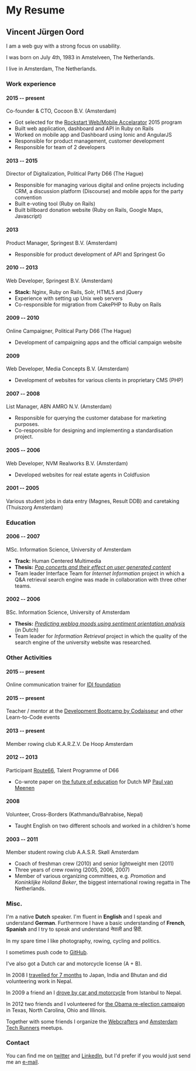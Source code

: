 # My Resume
## Vincent Jürgen Oord
I am a web guy with a strong focus on usability.

I was born on July 4th, 1983 in Amstelveen, The Netherlands.

I live in Amsterdam, The Netherlands.

### Work experience
#### 2015 -- present
Co-founder & CTO, Cocoon B.V. (Amsterdam)

* Got selected for the [Rockstart Web/Mobile Accelarator][rockstartwm] 2015 program
* Built web application, dashboard and API in Ruby on Rails
* Worked on mobile app and Dashboard using Ionic and AngularJS
* Responsible for product management, customer development
* Responsible for team of 2 developers

#### 2013 -- 2015
Director of Digitalization, Political Party D66 (The Hague)

* Responsible for managing various digital and online projects including CRM, a discussion platform (Discourse) and mobile apps for the party convention
* Built e-voting tool (Ruby on Rails)
* Built billboard donation website (Ruby on Rails, Google Maps, Javascript)

#### 2013
Product Manager, Springest B.V. (Amsterdam)

* Responsible for product development of API and Springest Go

#### 2010 -- 2013
Web Developer, Springest B.V. (Amsterdam)

* **Stack:** Nginx, Ruby on Rails, Solr, HTML5 and jQuery
* Experience with setting up Unix web servers
* Co-responsible for migration from CakePHP to Ruby on Rails

#### 2009 -- 2010
Online Campaigner, Political Party D66 (The Hague)

* Development of campaigning apps and the official campaign website

#### 2009
Web Developer, Media Concepts B.V. (Amsterdam)

* Development of websites for various clients in proprietary CMS (PHP)

#### 2007 -- 2008
List Manager, ABN AMRO N.V. (Amsterdam)

* Responsible for querying the customer database for marketing purposes.
* Co-responsible for designing and implementing a standardisation project.
    
#### 2005 -- 2006
Web Developer, NVM Realworks B.V. (Amsterdam)

* Developed websites for real estate agents in Coldfusion

#### 2001 -- 2005
Various student jobs in data entry (Magnes, Result DDB) and caretaking (Thuiszorg Amsterdam)

### Education
#### 2006 -- 2007
MSc. Information Science, University of Amsterdam
    
* **Track:** Human Centered Multimedia
* **Thesis:** _[Pop concerts and their effect on user generated content][msc-thesis]_
* Team leader Interface Team for _Internet Information_ project in which a Q&A retrieval search engine was made in collaboration with three other teams.

#### 2002 -- 2006
BSc. Information Science, University of Amsterdam
    
* **Thesis:** _[Predicting weblog moods using sentiment orientation analysis][bsc-thesis]_ (in Dutch)
* Team leader for _Information Retrieval_ project in which the quality of the search engine of the university website was researched.

### Other Activities
#### 2015 -- present
Online communication trainer for [IDI foundation][d66-idi]

#### 2015 -- present
Teacher / mentor at the [Development Bootcamp by Codaisseur][devbootcamp] and other Learn-to-Code events

#### 2013 -- present
Member rowing club K.A.R.Z.V. De Hoop Amsterdam

#### 2012 -- 2013
Participant [Route66][route66], Talent Programme of D66

* Co-wrote paper on [the future of education][paper-edu] for Dutch MP [Paul van Meenen][van-meenen]

#### 2008
Volunteer, Cross-Borders (Kathmandu/Bahrabise, Nepal)

* Taught English on two different schools and worked in a children's home

#### 2003 -- 2011
Member student rowing club A.A.S.R. Skøll Amsterdam

* Coach of freshman crew (2010) and senior lightweight men (2011)
* Three years of crew rowing (2005, 2006, 2007)
* Member of various organizing committees, e.g. _Promotion_ and _Koninklijke Holland Beker_, the biggest international rowing regatta in The Netherlands.

### Misc.
I'm a native **Dutch** speaker. I'm fluent in **English** and I speak and understand **German**. Furthermore I have a basic understanding of **French**, **Spanish** and I try to speak and understand नेपाली and हिंदी.

In my spare time I like photography, rowing, cycling and politics.

I sometimes push code to [GitHub][gh].

I've also got a Dutch car and motorcycle license (A + B).

In 2008 I [travelled for 7 months][trip] to Japan, India and Bhutan and did volunteering work in Nepal.

In 2009 a friend an I [drove by car and motorcycle][dd] from Istanbul to Nepal.

In 2012 two friends and I volunteered for [the Obama re-election campaign][obama] in Texas, North Carolina, Ohio and Illinois.

Together with some friends I organize the [Webcrafters][wc] and [Amsterdam Tech Runners][atr] meetups.

### Contact
You can find me on [twitter][tw] and [LinkedIn][li], but I'd prefer if you would just send me an [e-mail][mail].

[mail]: mailto:vincent@vincentoord.nl
[li]: https://nl.linkedin.com/in/vincentoord
[tw]: https://twitter.com/vindia
[gh]: https://github.com/vindia
[msc-thesis]: http://vincentoord.nl/docs/msc_thesis.pdf
[bsc-thesis]: http://vincentoord.nl/docs/bsc_thesis.pdf
[dd]: http://drivingdutchmen.nl
[trip]: http://vincentoord.nl/reis
[obama]: http://weneedhorsesandbayonets.tumblr.com/
[route66]: https://d66.nl/route66
[paper-edu]: https://d66.nl/actueel/werk-maken-digitalisering-onderwijs
[van-meenen]: https://d66.nl/mensen/paul-van-meenen/
[d66-idi]: https://internationaal.d66.nl/wat-doet-idi/
[devbootcamp]: https://www.codaisseur.com
[rockstartwm]: http://www.rockstart.com/accelerator/web-mobile/
[wc]: https://webcrafters.xyz
[atr]: https://www.meetup.com/AmsterdamTechRunners/
